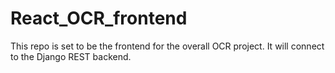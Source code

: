 # React_OCR_frontend

This repo is set to be the frontend for the overall OCR project.  It will connect to the Django REST backend. 
